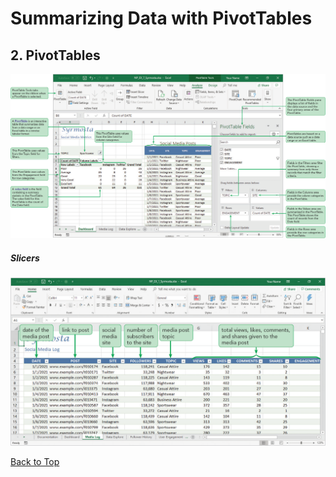 # Summarizing Data with PivotTables
[](#top)
## 2. PivotTables

![Session 7-2 Visual Overview](../images/modules/M07/Session%207-2.png)  

##### Slicers
![Figure 7-1 Slicers](../images/modules/M07/Figure%207-1.png)

[Back to Top](#top)

